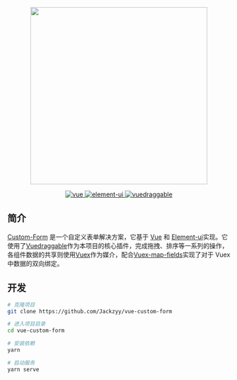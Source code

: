 <p align="center">
  <img width="400" src="https://raw.githubusercontent.com/Jackzyy/vue-custom-form/master/src/assets/logo.png">
</p>

<p align="center">
  <a href="https://github.com/vuejs/vue">
    <img src="https://img.shields.io/badge/vue-2.6.11-brightgreen.svg" alt="vue">
  </a>
  <a href="https://github.com/ElemeFE/element">
    <img src="https://img.shields.io/badge/element--ui-2.13.2-brightgreen.svg" alt="element-ui">
  </a>
  <a href="https://github.com/SortableJS/Vue.Draggable">
    <img src="https://img.shields.io/badge/vuedraggable-2.24.2-brightgreen.svg" alt="vuedraggable">
  </a>
</p>

## 简介

[Custom-Form](https://github.com/Jackzyy/vue-custom-form) 是一个自定义表单解决方案，它基于 [Vue](https://github.com/vuejs/vue) 和 [Element-ui](https://github.com/ElemeFE/element)实现。它使用了[Vuedraggable](https://github.com/SortableJS/Vue.Draggable)作为本项目的核心插件，完成拖拽、排序等一系列的操作，各组件数据的共享则使用[Vuex](https://github.com/vuejs/vuex)作为媒介，配合[Vuex-map-fields](https://github.com/maoberlehner/vuex-map-fields)实现了对于 Vuex 中数据的双向绑定。

## 开发

```bash
# 克隆项目
git clone https://github.com/Jackzyy/vue-custom-form

# 进入项目目录
cd vue-custom-form

# 安装依赖
yarn

# 启动服务
yarn serve
```
